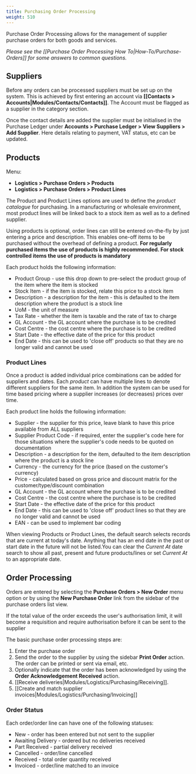 ```yaml
---
title: Purchasing Order Processing
weight: 510
---
```


Purchase Order Processing allows for the management of supplier purchase orders for both goods and services.

*Please see the [[Purchase Order Processing How To|How-To/Purchase-Orders]] for some answers to common questions.*

## Suppliers

Before any orders can be processed suppliers must be set up on the system. This is achieved by first entering an account via **[[Contacts > Accounts|Modules/Contacts/Contacts]]**. The Account must be flagged as a supplier in the category section.

Once the contact details are added the supplier must be initialised in the Purchase Ledger under **Accounts > Purchase Ledger > View Suppliers > Add Supplier**. Here details relating to payment, VAT status, etc can be updated.

## Products

Menu:

- **Logistics > Purchase Orders > Products**
- **Logistics > Purchase Orders > Product Lines**

The Product and Product Lines options are used to define the *product catalogue* for purchasing. In a manufacturing or wholesale environment, most product lines will be linked back to a stock item as well as to a defined supplier.

<span class="attention note">Using products is optional, order lines can still be entered on-the-fly by just entering a price and description. This enables one-off items to be purchased without the overhead of defining a product. **For regularly purchased items the use of products is highly recommended. For stock controlled items the use of products is mandatory**</span>

Each product holds the following information:

- Product Group - use this drop down to pre-select the product group of the item where the item is stocked
- Stock Item - if the item is stocked, relate this price to a stock item
- Description - a description for the item - this is defaulted to the item description where the product is a stock line
- UoM - the unit of measure
- Tax Rate - whether the item is taxable and the rate of tax to charge
- GL Account - the GL account where the purchase is to be credited
- Cost Centre - the cost centre where the purchase is to be credited
- Start Date - the effective date of the price for this product
- End Date - this can be used to 'close off' products so that they are no longer valid and cannot be used

### Product Lines

Once a product is added individual price combinations can be added for suppliers and dates. Each *product* can have multiple lines to denote different suppliers for the same item. In addition the system can be used for time based pricing where a supplier increases (or decreases) prices over time.

Each product line holds the following information:

- Supplier - the supplier for this price, leave blank to have this price available from ALL suppliers
- Supplier Product Code - if required, enter the supplier's code here for those situations where the supplier's code needs to be quoted on documentation
- Description - a description for the item, defaulted to the item description where the product is a stock line
- Currency - the currency for the price (based on the customer's currency)
- Price - calculated based on gross price and discount matrix for the customer/type/discount combination
- GL Account - the GL account where the purchase is to be credited
- Cost Centre - the cost centre where the purchase is to be credited
- Start Date - the effective date of the price for this product
- End Date - this can be used to 'close off' product lines so that they are no longer valid and cannot be used
- EAN - can be used to implement bar coding

<span class="attention note">When viewing Products or Product Lines, the default search selects records that are current at today's date. Anything that has an end date in the past or start date in the future will not be listed.You can clear the *Current At* date search to show all past, present and future products/lines or set *Current At* to an appropriate date.</span>

## Order Processing

Orders are entered by selecting the **Purchase Orders > New Order** menu option or by using the **New Purchase Order** link from the sidebar of the purchase orders list view.

<span class="attention note">If the total value of the order exceeds the user's authorisation limit, it will become a requisition and require authorisation before it can be sent to the supplier</span>

The basic purchase order processing steps are:

1. Enter the purchase order
2. Send the order to the supplier by using the sidebar **Print Order** action. The order can be printed or sent via email, etc.
3. Optionally indicate that the order has been acknowledged by using the **Order Acknowledgement Received** action.
4. [[Receive deliveries|Modules/Logistics/Purchasing/Receiving]].
5. [[Create and match supplier invoices|Modules/Logistics/Purchasing/Invoicing]]

### Order Status

Each order/order line can have one of the following statuses:

- New - order has been entered but not sent to the supplier
- Awaiting Delivery - ordered but no deliveries received
- Part Received - partial delivery received
- Cancelled - order/line cancelled
- Received - total order quantity received
- Invoiced - order/line matched to an invoice
